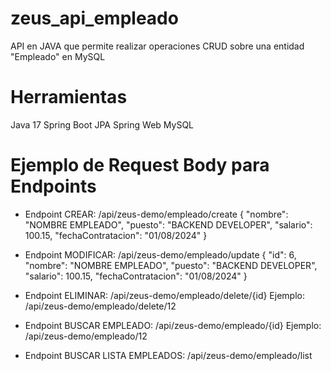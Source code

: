 # zeus_api_empleado
API en JAVA que permite realizar operaciones CRUD sobre una entidad "Empleado" en MySQL

# Herramientas
Java 17
Spring Boot
JPA
Spring Web
MySQL

# Ejemplo de Request Body para Endpoints

* Endpoint CREAR: /api/zeus-demo/empleado/create
{
    "nombre": "NOMBRE EMPLEADO",
    "puesto": "BACKEND DEVELOPER",
    "salario": 100.15,
    "fechaContratacion": "01/08/2024"
}

* Endpoint MODIFICAR: /api/zeus-demo/empleado/update
{
    "id": 6,
    "nombre": "NOMBRE EMPLEADO",
    "puesto": "BACKEND DEVELOPER",
    "salario": 100.15,
    "fechaContratacion": "01/08/2024"
}

* Endpoint ELIMINAR: /api/zeus-demo/empleado/delete/{id}
Ejemplo: /api/zeus-demo/empleado/delete/12

* Endpoint BUSCAR EMPLEADO: /api/zeus-demo/empleado/{id}
Ejemplo: /api/zeus-demo/empleado/12

* Endpoint BUSCAR LISTA EMPLEADOS: /api/zeus-demo/empleado/list

